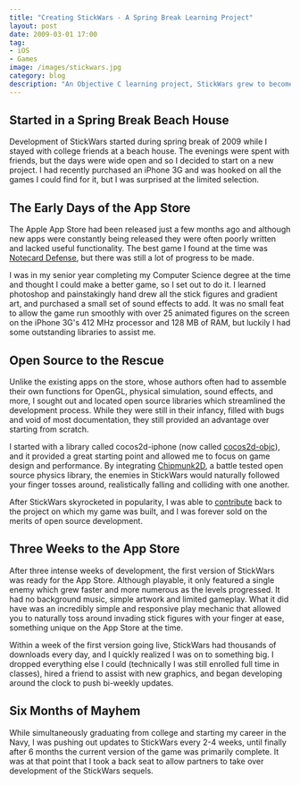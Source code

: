 ```yaml
---
title: "Creating StickWars - A Spring Break Learning Project"
layout: post
date: 2009-03-01 17:00
tag:
- iOS
- Games
image: /images/stickwars.jpg
category: blog
description: "An Objective C learning project, StickWars grew to become a worldwide phenomenon"
---
```

## Started in a Spring Break Beach House

Development of StickWars started during spring break of 2009 while I stayed with college friends at a beach house. The evenings were spent with friends, but the days were wide open and so I decided to start on a new project. I had recently purchased an iPhone 3G and was hooked on all the games I could find for it, but I was surprised at the limited selection.

## The Early Days of the App Store

The Apple App Store had been released just a few months ago and although new apps were constantly being released they were often poorly written and lacked useful functionality. The best game I found at the time was [Notecard Defense](http://hijinksinc.com/2009/03/13/sneak-peek-notecard-defense/), but there was still a lot of progress to be made.

I was in my senior year completing my Computer Science degree at the time and thought I could make a better game, so I set out to do it. I learned photoshop and painstakingly hand drew all the stick figures and gradient art, and purchased a small set of sound effects to add. It was no small feat to allow the game run smoothly with over 25 animated figures on the screen on the iPhone 3G's 412 MHz processor and 128 MB of RAM, but luckily I had some outstanding libraries to assist me.

## Open Source to the Rescue

Unlike the existing apps on the store, whose authors often had to assemble their own functions for OpenGL, physical simulation, sound effects, and more, I sought out and located open source libraries which streamlined the development process. While they were still in their infancy, filled with bugs and void of most documentation, they still provided an advantage over starting from scratch.

I started with a library called cocos2d-iphone (now called [cocos2d-objc](https://github.com/cocos2d/cocos2d-iphone-classic)), and it provided a great starting point and allowed me to focus on game design and performance. By integrating [Chipmunk2D](https://chipmunk-physics.net), a battle tested open source physics library, the enemies in StickWars would naturally followed your finger tosses around, realistically falling and colliding with one another.

After StickWars skyrocketed in popularity, I was able to [contribute](https://github.com/cocos2d/cocos2d-iphone-classic/blob/v2.2/DONORS) back to the project on which my game was built, and I was forever sold on the merits of open source development.

## Three Weeks to the App Store

After three intense weeks of development, the first version of StickWars was ready for the App Store. Although playable, it only featured a single enemy which grew faster and more numerous as the levels progressed. It had no background music, simple artwork and limited gameplay. What it did have was an incredibly simple and responsive play mechanic that allowed you to naturally toss around invading stick figures with your finger at ease, something unique on the App Store at the time.

Within a week of the first version going live, StickWars had thousands of downloads every day, and I quickly realized I was on to something big. I dropped everything else I could (technically I was still enrolled full time in classes), hired a friend to assist with new graphics, and began developing around the clock to push bi-weekly updates.

## Six Months of Mayhem

While simultaneously graduating from college and starting my career in the Navy, I was pushing out updates to StickWars every 2-4 weeks, until finally after 6 months the current version of the game was primarily complete. It was at that point that I took a back seat to allow partners to take over development of the StickWars sequels.
